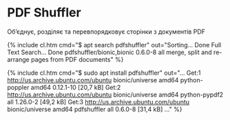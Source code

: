 # PDF Shuffler

Oб’єднує, розділяє та перевпорядковує сторінки з документів PDF

{% include cl.htm cmd="$ apt search pdfshuffler"
out="Sorting... Done
Full Text Search... Done
pdfshuffler/bionic,bionic 0.6.0-8 all
  merge, split and re-arrange pages from PDF documents" %}

{% include cl.htm cmd="$ sudo apt install pdfshuffler"
out="...
Get:1 http://us.archive.ubuntu.com/ubuntu bionic/universe amd64 python-poppler amd64 0.12.1-10 [20,7 kB]
Get:2 http://us.archive.ubuntu.com/ubuntu bionic/universe amd64 python-pypdf2 all 1.26.0-2 [49,2 kB]
Get:3 http://us.archive.ubuntu.com/ubuntu bionic/universe amd64 pdfshuffler all 0.6.0-8 [31,4 kB]
..." %}


